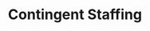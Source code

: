 ---
layout: single-service
title: Contingent Staffing
description: Leader in the Staffing Industry
sub-heading: "Leader in the Staffing Industry"
short-description: |-
 **RecruitTalent** leverages its mature, quality-certified processes to provide a variety of standard and customized solutions and programs to help clients optimize their supply chain and optimize their turnaround time (TAT). RecruitTalent's workforce solutions help clients increase efficiency, accelerate project progress, cut costs, and ultimately enhance their competitive edge.
social-image:
permalink: "contingent-staffing"
card-icon-image: "/images/contingent-staffing.svg"
card-thumbnail-image: "/images/contingent-staffing-thumbnail.png"
button-text: LEARN MORE
is-visible-on-home-page: true
order: 1
banner-image: "/images/contingent-staffing-banner.png"
banner-button-text: "GET STARTED"
banner-button-link: "/contact/"
second-section-left-image: "/images/contingent-staffing-section-2-left.png"
second-section-left-image-alt: 
second-section-right-heading: 
second-section-right-description: |- 
 **RecruitTalent** leverages its mature, quality-certified processes to provide a variety of standard and customized solutions and programs to help clients optimize their supply chain and optimize their turnaround time (TAT). RecruitTalent's workforce solutions help clients increase efficiency, accelerate project progress, cut costs, and ultimately enhance their competitive edge.

 **RecruitTalent** offers profound knowledge, comprehensive market analysis, and exceptional customer service to guarantee maximized workforce solutions in providing specialized staffing services.

 **At RecruitTalent,** we assist small as well as large business enterprises in filling hard-to-find roles at 60% lower cost compared to our competitors. With seasoned professionals, we dedicate a recruitment team to find the right people, with the right skills, for the right job and exceed the expectations of the client within the specified time frame.
second-section-button-text: "GET STARTED"
second-section-button-link: "/contact/" 
third-section-heading: Our Clients Used This Service 
third-section-client-company-logos:
- "/images/circle.svg"
- "/images/hexa.svg"
- "/images/treva.svg"
- "/images/yourlogo.svg"
- "/images/dummies.svg"
testimonial-section-top-image: "/images/5stars.svg"
testimonial-section-heading: "What Our Clients Say"
---